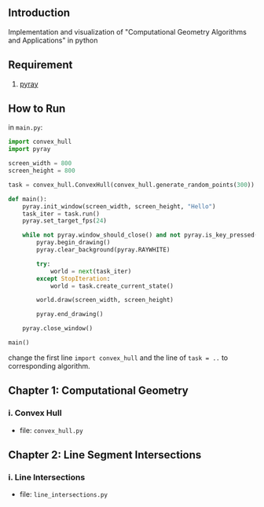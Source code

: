 ## Introduction
Implementation and visualization of "Computational Geometry Algorithms and Applications" in python

## Requirement
1. [pyray](https://github.com/ryu577/pyray)

## How to Run
in `main.py`:
```py
import convex_hull
import pyray

screen_width = 800
screen_height = 800

task = convex_hull.ConvexHull(convex_hull.generate_random_points(300))

def main():
    pyray.init_window(screen_width, screen_height, "Hello")
    task_iter = task.run()
    pyray.set_target_fps(24)

    while not pyray.window_should_close() and not pyray.is_key_pressed(pyray.KeyboardKey.KEY_Q):
        pyray.begin_drawing()
        pyray.clear_background(pyray.RAYWHITE)

        try:
            world = next(task_iter)
        except StopIteration:
            world = task.create_current_state()

        world.draw(screen_width, screen_height)

        pyray.end_drawing()

    pyray.close_window()

main()
```
change the first line `import convex_hull` and the line of `task = ..` to corresponding algorithm.

## Chapter 1: Computational Geometry
### i. Convex Hull
- file: `convex_hull.py`

## Chapter 2: Line Segment Intersections
### i. Line Intersections
- file: `line_intersections.py`
